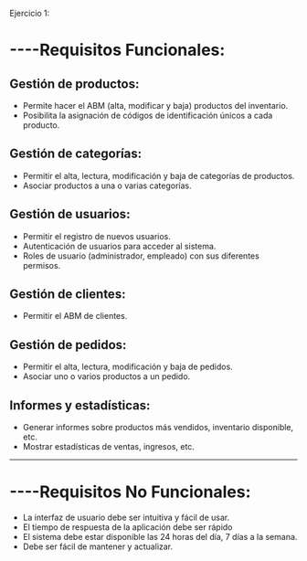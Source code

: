Ejercicio 1:
# ----Requisitos Funcionales:
## Gestión de productos:
- Permite hacer el ABM (alta, modificar y baja) productos del inventario.
- Posibilita la asignación de códigos de identificación únicos a cada producto.

## Gestión de categorías:
- Permitir el alta, lectura, modificación y baja de categorías de productos.
- Asociar productos a una o varias categorías.

## Gestión de usuarios:
- Permitir el registro de nuevos usuarios.
- Autenticación de usuarios para acceder al sistema.
- Roles de usuario (administrador, empleado) con sus diferentes permisos.

## Gestión de clientes:
- Permitir el ABM de clientes.

## Gestión de pedidos:
- Permitir el alta, lectura, modificación y baja de pedidos.
- Asociar uno o varios productos a un pedido.

## Informes y estadísticas:
- Generar informes sobre productos más vendidos, inventario disponible, etc.
- Mostrar estadísticas de ventas, ingresos, etc.

------------------------------------------------------------------------------
# ----Requisitos No Funcionales:
- La interfaz de usuario debe ser intuitiva y fácil de usar.
- El tiempo de respuesta de la aplicación debe ser rápido
- El sistema debe estar disponible las 24 horas del día, 7 días a la semana.
- Debe ser fácil de mantener y actualizar.

